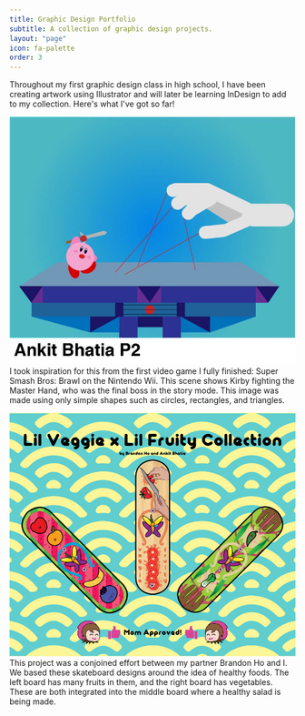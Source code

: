 ```yaml
---
title: Graphic Design Portfolio
subtitle: A collection of graphic design projects.
layout: "page"
icon: fa-palette
order: 3
---
```


Throughout my first graphic design class in high school, I have been creating artwork using Illustrator and will later be learning InDesign to add to my collection. Here's what I've got so far!

<a href="#" class="image featured"><img src="assets/images/2.-Bhatia_Ankit_BasicShapesHero.jpg" alt="" /></a>
I took inspiration for this from the first video game I fully finished: Super Smash Bros: Brawl on the Nintendo Wii. This scene shows Kirby fighting the Master Hand, who was the final boss in the story mode. This image was made using only simple shapes such as circles, rectangles, and triangles.

<a href="#" class="image featured"><img src="assets/images/8.-Group-3_FINAL-Board-Graphics.jpg" alt="" /></a>
This project was a conjoined effort between my partner Brandon Ho and I. We based these skateboard designs around the idea of healthy foods. The left board has many fruits in them, and the right board has vegetables. These are both integrated into the middle board where a healthy salad is being made.
